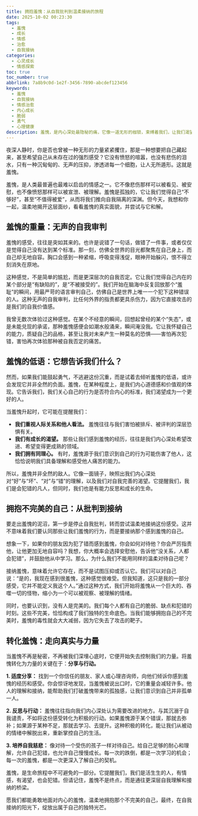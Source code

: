 ```yaml
---
title: 拥抱羞愧：从自我批判到温柔接纳的旅程
date: 2025-10-02 00:23:30
tags:
  - 羞愧
  - 成长
  - 情感
  - 治愈
  - 自我接纳
categories:
  - 心灵成长
  - 情感探索
toc: true
toc_number: true
abbrlink: 7a8b9c0d-1e2f-3456-7890-abcdef123456
keywords:
  - 羞愧
  - 自我接纳
  - 情感治愈
  - 内心成长
  - 脆弱
  - 勇气
  - 心理健康
description: 羞愧，是内心深处最隐秘的痛，它像一道无形的枷锁，束缚着我们，让我们渴望隐藏、逃避。但当我们鼓起勇气，温柔地审视这份感受时，会发现它并非全然的负面。这篇文章将带你走进羞愧的内在世界，探索它如何影响我们，又如何能成为我们走向自我接纳、获得内心力量的契机。这是一场从自我批判到温柔拥抱的旅程，愿你在此找到共鸣与慰藉。
---
```


夜深人静时，你是否也曾被一种无形的力量紧紧攫住，那是一种想要把自己藏起来，甚至希望自己从未存在过的强烈感受？它没有愤怒的喧嚣，也没有悲伤的泪水，只有一种沉甸甸的、无声的压抑，渗透进每一个细胞，让人无所遁形。这就是羞愧。

羞愧，是人类最普遍也最难以启齿的情感之一。它不像悲伤那样可以被看见、被安慰，也不像愤怒那样可以被宣泄、被理解。羞愧是孤独的，它让我们觉得自己“不够好”，甚至“不值得被爱”，从而将我们推向自我隔离的深渊。但今天，我想和你一起，温柔地揭开这层面纱，看看羞愧的真实面貌，并尝试与它和解。

## 羞愧的重量：无声的自我审判

羞愧的感受，往往是突如其来的。也许是说错了一句话，做错了一件事，或者仅仅是觉得自己没有达到某个标准。那一刻，仿佛全世界的目光都聚焦在自己身上，而自己却无地自容。胸口会感到一种紧缩，呼吸变得浅促，眼神开始躲闪，恨不得立刻消失在原地。

这种感觉，不是简单的尴尬，而是更深层次的自我否定。它让我们觉得自己内在的某个部分是“有缺陷的”，是“不被接受的”。我们开始在脑海中反复回放那个“羞耻”的瞬间，用最严苛的语言审判自己，仿佛自己是世界上唯一一个犯下这种错误的人。这种无声的自我审判，比任何外界的指责都更具杀伤力，因为它直接攻击的是我们的自我价值感。

我曾无数次体验过这种感觉。在某个不经意的瞬间，回想起曾经的某个“失态”，或是未能兑现的承诺，那种羞愧感便会如潮水般涌来，瞬间淹没我。它让我怀疑自己的能力，质疑自己的品格，甚至让我对未来产生一种莫名的恐惧——害怕再次犯错，害怕再次体验那种被自我否定的痛苦。

## 羞愧的低语：它想告诉我们什么？

然而，如果我们能鼓起勇气，不逃避这份沉重，而是试着去倾听羞愧的低语，或许会发现它并非全然的负面。羞愧，在某种程度上，是我们内心道德感和价值观的体现。它告诉我们，我们关心自己的行为是否符合内心的标准，我们渴望成为一个更好的人。

当羞愧升起时，它可能在提醒我们：
*   **我们重视人际关系和他人看法。** 羞愧往往与我们害怕被排斥、被评判的深层恐惧有关。
*   **我们有成长的渴望。** 那些让我们感到羞愧的经历，往往是我们内心深处希望改进、希望变得更成熟的领域。
*   **我们拥有同理心。** 有时，羞愧源于我们意识到自己的行为可能伤害了他人，这恰恰说明我们具备理解和感受他人痛苦的能力。

所以，羞愧并非全然的敌人。它像一面镜子，映照出我们内心深处对“好”与“坏”、“对”与“错”的理解，以及我们对自我完善的渴望。它提醒我们，我们是会犯错的凡人，但同时，我们也是有能力反思和成长的生命。

## 拥抱不完美的自己：从批判到接纳

要走出羞愧的泥沼，第一步是停止自我批判，转而尝试温柔地接纳这份感受。这并不意味着我们要认同那些让我们羞愧的行为，而是要接纳那个感到羞愧的自己。

想象一下，如果你的朋友因为犯了错而感到羞愧，你会如何对待他？你会严厉指责他，让他更加无地自容吗？我想，你大概率会选择安慰他，告诉他“没关系，人都会犯错”，并鼓励他从中学习。那么，为什么我们不能用同样的温柔对待自己呢？

接纳羞愧，意味着允许它存在，而不是试图压抑或否认它。我们可以对自己说：“是的，我现在感到很羞愧，这种感觉很难受。但我知道，这只是我的一部分感受，它并不能定义我这个人。”通过这种方式，我们开始将羞愧从一个巨大的、吞噬一切的怪物，缩小为一个可以被观察、被理解的情绪。

同时，也要认识到，没有人是完美的。我们每个人都有自己的脆弱、缺点和犯错的时刻。这些不完美，恰恰构成了我们独特的生命底色。当我们能够拥抱自己的不完美时，羞愧的毒性就会大大减弱，因为它失去了攻击的靶子。

## 转化羞愧：走向真实与力量

当羞愧不再是秘密，不再被我们深埋心底时，它便开始失去控制我们的力量。将羞愧转化为力量的关键在于：**分享与行动。**

**1. 适度分享：** 找到一个你信任的朋友、家人或心理咨询师，向他们倾诉你感到羞愧的经历和感受。你会惊讶地发现，当羞愧被说出口时，它的重量会减轻许多。他人的理解和接纳，能帮助我们打破羞愧带来的孤独感，让我们意识到自己并非孤单一人。

**2. 反思与行动：** 羞愧往往指向我们内心深处认为需要改进的地方。与其沉溺于自我谴责，不如将这份感受转化为积极的行动。如果羞愧源于某个错误，那就去弥补；如果源于某种不足，那就去学习、去提升。这种积极的转化，能让我们从被动的情绪中解脱出来，重新掌控自己的生活。

**3. 培养自我慈悲：** 像对待一个受伤的孩子一样对待自己。给自己足够的耐心和理解，允许自己犯错，也允许自己慢慢成长。每一次的跌倒，都是一次学习的机会；每一次的羞愧，都是一次更深入了解自己的契机。

羞愧，是生命旅程中不可避免的一部分。它提醒我们，我们是活生生的人，有情感，有渴望，也会犯错。但请记住，羞愧不是终点，而是通往更深层自我理解和接纳的桥梁。

愿我们都能勇敢地面对内心的羞愧，温柔地拥抱那个不完美的自己，最终，在自我接纳的阳光下，绽放出属于自己的独特光芒。